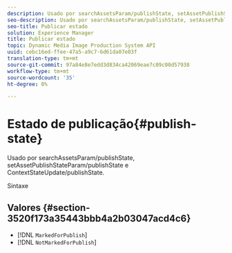 ```yaml
---
description: Usado por searchAssetsParam/publishState, setAssetPublishStateParam/publishState e ContextStateUpdate/publishState.
seo-description: Usado por searchAssetsParam/publishState, setAssetPublishStateParam/publishState e ContextStateUpdate/publishState.
seo-title: Publicar estado
solution: Experience Manager
title: Publicar estado
topic: Dynamic Media Image Production System API
uuid: cebc16ed-ffee-47a5-a9c7-6d61da07e03f
translation-type: tm+mt
source-git-commit: 97a84e8e7edd3d834ca42069eae7c09c00d57938
workflow-type: tm+mt
source-wordcount: '35'
ht-degree: 0%

---
```



# Estado de publicação{#publish-state}

Usado por searchAssetsParam/publishState, setAssetPublishStateParam/publishState e ContextStateUpdate/publishState.

Sintaxe

## Valores {#section-3520f173a35443bbb4a2b03047acd4c6}

* [!DNL `MarkedForPublish`]
* [!DNL `NotMarkedForPublish`]

